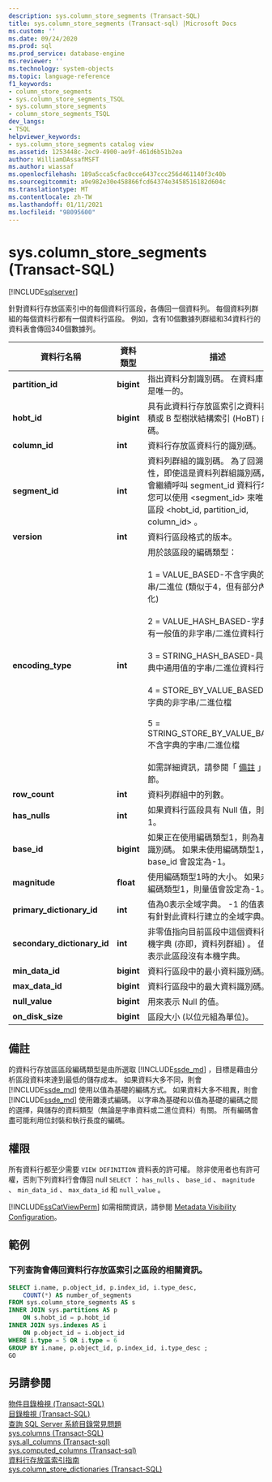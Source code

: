```yaml
---
description: sys.column_store_segments (Transact-SQL)
title: sys.column_store_segments (Transact-sql) |Microsoft Docs
ms.custom: ''
ms.date: 09/24/2020
ms.prod: sql
ms.prod_service: database-engine
ms.reviewer: ''
ms.technology: system-objects
ms.topic: language-reference
f1_keywords:
- column_store_segments
- sys.column_store_segments_TSQL
- sys.column_store_segments
- column_store_segments_TSQL
dev_langs:
- TSQL
helpviewer_keywords:
- sys.column_store_segments catalog view
ms.assetid: 1253448c-2ec9-4900-ae9f-461d6b51b2ea
author: WilliamDAssafMSFT
ms.author: wiassaf
ms.openlocfilehash: 189a5cca5cfac0cce6437ccc256d461140f3c40b
ms.sourcegitcommit: a9e982e30e458866fcd64374e3458516182d604c
ms.translationtype: MT
ms.contentlocale: zh-TW
ms.lasthandoff: 01/11/2021
ms.locfileid: "98095600"
---
```

# <a name="syscolumn_store_segments-transact-sql"></a>sys.column_store_segments (Transact-SQL)
[!INCLUDE[sqlserver](../../includes/applies-to-version/sqlserver.md)]

針對資料行存放區索引中的每個資料行區段，各傳回一個資料列。 每個資料列群組的每個資料行都有一個資料行區段。 例如，含有10個數據列群組和34資料行的資料表會傳回340個數據列。 
  
|資料行名稱|資料類型|描述|  
|-----------------|---------------|-----------------|  
|**partition_id**|**bigint**|指出資料分割識別碼。 在資料庫中，這是唯一的。|  
|**hobt_id**|**bigint**|具有此資料行存放區索引之資料表的堆積或 B 型樹狀結構索引 (HoBT) 的識別碼。|  
|**column_id**|**int**|資料行存放區資料行的識別碼。|  
|**segment_id**|**int**|資料列群組的識別碼。 為了回溯相容性，即使這是資料列群組識別碼，還是會繼續呼叫 segment_id 資料行名稱。 您可以使用 <segment_id> 來唯一識別區段 \<hobt_id, partition_id, column_id> 。|  
|**version**|**int**|資料行區段格式的版本。|  
|**encoding_type**|**int**|用於該區段的編碼類型：<br /><br /> 1 = VALUE_BASED-不含字典的非字串/二進位 (類似于4，但有部分內部變化) <br /><br /> 2 = VALUE_HASH_BASED-字典中具有一般值的非字串/二進位資料行<br /><br /> 3 = STRING_HASH_BASED-具有字典中通用值的字串/二進位資料行<br /><br /> 4 = STORE_BY_VALUE_BASED-不含字典的非字串/二進位檔<br /><br /> 5 = STRING_STORE_BY_VALUE_BASED-不含字典的字串/二進位檔<br /><br /> 如需詳細資訊，請參閱「 [備註](#remarks) 」一節。|  
|**row_count**|**int**|資料列群組中的列數。|  
|**has_nulls**|**int**|如果資料行區段具有 Null 值，則為 1。|  
|**base_id**|**bigint**|如果正在使用編碼類型1，則為基底值識別碼。 如果未使用編碼類型1，base_id 會設定為-1。|  
|**magnitude**|**float**|使用編碼類型1時的大小。 如果未使用編碼類型1，則量值會設定為-1。|  
|**primary_dictionary_id**|**int**|值為0表示全域字典。 -1 的值表示沒有針對此資料行建立的全域字典。|  
|**secondary_dictionary_id**|**int**|非零值指向目前區段中這個資料行的本機字典 (亦即，資料列群組) 。 值為-1 表示此區段沒有本機字典。|  
|**min_data_id**|**bigint**|資料行區段中的最小資料識別碼。|  
|**max_data_id**|**bigint**|資料行區段中的最大資料識別碼。|  
|**null_value**|**bigint**|用來表示 Null 的值。|  
|**on_disk_size**|**bigint**|區段大小 (以位元組為單位)。|  
  
## <a name="remarks"></a>備註  
的資料行存放區區段編碼類型是由所選取 [!INCLUDE[ssde_md](../../includes/ssde_md.md)] ，目標是藉由分析區段資料來達到最低的儲存成本。 如果資料大多不同，則會 [!INCLUDE[ssde_md](../../includes/ssde_md.md)] 使用以值為基礎的編碼方式。 如果資料大多不相異，則會 [!INCLUDE[ssde_md](../../includes/ssde_md.md)] 使用雜湊式編碼。 以字串為基礎和以值為基礎的編碼之間的選擇，與儲存的資料類型（無論是字串資料或二進位資料）有關。 所有編碼會盡可能利用位封裝和執行長度的編碼。
 
## <a name="permissions"></a>權限  
 所有資料行都至少需要 `VIEW DEFINITION` 資料表的許可權。 除非使用者也有許可權，否則下列資料行會傳回 null `SELECT` ： `has_nulls` 、 `base_id` 、 `magnitude` 、 `min_data_id` 、 `max_data_id` 和 `null_value` 。  
  
 [!INCLUDE[ssCatViewPerm](../../includes/sscatviewperm-md.md)] 如需相關資訊，請參閱 [Metadata Visibility Configuration](../../relational-databases/security/metadata-visibility-configuration.md)。  

## <a name="examples"></a>範例

### <a name="the-following-query-returns-information-about-segments-of-a-columnstore-index"></a>下列查詢會傳回資料行存放區索引之區段的相關資訊。  
  
```sql  
SELECT i.name, p.object_id, p.index_id, i.type_desc,   
    COUNT(*) AS number_of_segments  
FROM sys.column_store_segments AS s   
INNER JOIN sys.partitions AS p   
    ON s.hobt_id = p.hobt_id   
INNER JOIN sys.indexes AS i   
    ON p.object_id = i.object_id  
WHERE i.type = 5 OR i.type = 6  
GROUP BY i.name, p.object_id, p.index_id, i.type_desc ;  
GO  
```  

## <a name="see-also"></a>另請參閱  
 [物件目錄檢視 &#40;Transact-SQL&#41;](../../relational-databases/system-catalog-views/object-catalog-views-transact-sql.md)   
 [目錄檢視 &#40;Transact-SQL&#41;](../../relational-databases/system-catalog-views/catalog-views-transact-sql.md)   
 [查詢 SQL Server 系統目錄常見問題](../../relational-databases/system-catalog-views/querying-the-sql-server-system-catalog-faq.md)   
 [sys.columns &#40;Transact-SQL&#41;](../../relational-databases/system-catalog-views/sys-columns-transact-sql.md)   
 [sys.all_columns &#40;Transact-sql&#41;](../../relational-databases/system-catalog-views/sys-all-columns-transact-sql.md)   
 [sys.computed_columns &#40;Transact-sql&#41;](../../relational-databases/system-catalog-views/sys-computed-columns-transact-sql.md)   
 [資料行存放區索引指南](~/relational-databases/indexes/columnstore-indexes-overview.md)    
 [sys.column_store_dictionaries &#40;Transact-SQL&#41;](../../relational-databases/system-catalog-views/sys-column-store-dictionaries-transact-sql.md)  
  
 
